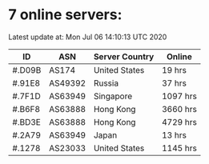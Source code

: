 # 7 online servers:

Latest update at: Mon Jul 06 14:10:13 UTC 2020

| ID | ASN | Server Country | Online |
| -- | --- | -------------- | ------ |
| #.D09B | AS174 | United States | 19 hrs |
| #.91E8 | AS49392 | Russia | 37 hrs |
| #.7F1D | AS63949 | Singapore | 1097 hrs |
| #.B6F8 | AS63888 | Hong Kong | 3660 hrs |
| #.BD3E | AS63888 | Hong Kong | 4729 hrs |
| #.2A79 | AS63949 | Japan | 13 hrs |
| #.1278 | AS23033 | United States | 1145 hrs |

